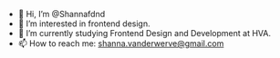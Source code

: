 - 👋 Hi, I’m @Shannafdnd
- 👀 I’m interested in frontend design.
- 🌱 I’m currently studying Frontend Design and Development at HVA.
- 📫 How to reach me: shanna.vanderwerve@gmail.com

<!---
Shannafdnd/Shannafdnd is a ✨ special ✨ repository because its `README.md` (this file) appears on your GitHub profile.
You can click the Preview link to take a look at your changes.
--->
